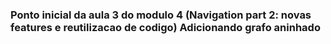### Ponto inicial da aula 3 do modulo 4 (Navigation part 2: novas features e reutilizacao de codigo) Adicionando grafo aninhado